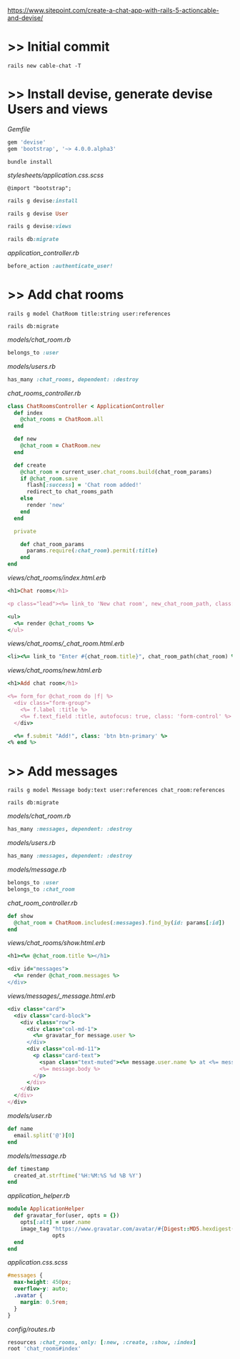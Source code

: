 https://www.sitepoint.com/create-a-chat-app-with-rails-5-actioncable-and-devise/

# >> Initial commit

```
rails new cable-chat -T
```
# >> Install devise, generate devise Users and views

*Gemfile*
```ruby
gem 'devise'
gem 'bootstrap', '~> 4.0.0.alpha3'
```
```
bundle install
```
*stylesheets/application.css.scss*
```
@import "bootstrap";
```
```ruby
rails g devise:install

rails g devise User

rails g devise:views

rails db:migrate
```
*application_controller.rb*
```ruby
before_action :authenticate_user!
```
# >> Add chat rooms
```
rails g model ChatRoom title:string user:references

rails db:migrate
```
*models/chat_room.rb*
```ruby
belongs_to :user
```

*models/users.rb*
```ruby
has_many :chat_rooms, dependent: :destroy
```
*chat_rooms_controller.rb*
```ruby
class ChatRoomsController < ApplicationController
  def index
    @chat_rooms = ChatRoom.all
  end

  def new
    @chat_room = ChatRoom.new
  end

  def create
    @chat_room = current_user.chat_rooms.build(chat_room_params)
    if @chat_room.save
      flash[:success] = 'Chat room added!'
      redirect_to chat_rooms_path
    else
      render 'new'
    end
  end

  private

    def chat_room_params
      params.require(:chat_room).permit(:title)
    end
end
```

*views/chat_rooms/index.html.erb*
```ruby
<h1>Chat rooms</h1>

<p class="lead"><%= link_to 'New chat room', new_chat_room_path, class: 'btn btn-primary' %></p>

<ul>
  <%= render @chat_rooms %>
</ul>
```
*views/chat_rooms/_chat_room.html.erb*
```ruby
<li><%= link_to "Enter #{chat_room.title}", chat_room_path(chat_room) %></li>
```
*views/chat_rooms/new.html.erb*
```ruby
<h1>Add chat room</h1>

<%= form_for @chat_room do |f| %>
  <div class="form-group">
    <%= f.label :title %>
    <%= f.text_field :title, autofocus: true, class: 'form-control' %>
  </div>

  <%= f.submit "Add!", class: 'btn btn-primary' %>
<% end %>
```
# >> Add messages
```
rails g model Message body:text user:references chat_room:references

rails db:migrate
```
*models/chat_room.rb*

```ruby
has_many :messages, dependent: :destroy
```
*models/users.rb*

```ruby
has_many :messages, dependent: :destroy
```
*models/message.rb*
```ruby
belongs_to :user
belongs_to :chat_room
```
*chat_room_controller.rb*
```ruby
def show
  @chat_room = ChatRoom.includes(:messages).find_by(id: params[:id])
end
```
*views/chat_rooms/show.html.erb*
```ruby
<h1><%= @chat_room.title %></h1>

<div id="messages">
  <%= render @chat_room.messages %>
</div>
```
*views/messages/_message.html.erb*
```ruby
<div class="card">
  <div class="card-block">
    <div class="row">
      <div class="col-md-1">
        <%= gravatar_for message.user %>
      </div>
      <div class="col-md-11">
        <p class="card-text">
          <span class="text-muted"><%= message.user.name %> at <%= message.timestamp %> says</span><br>
          <%= message.body %>
        </p>
      </div>
    </div>
  </div>
</div>
```
*models/user.rb*
```ruby
def name
  email.split('@')[0]
end
```
*models/message.rb*
```ruby
def timestamp
  created_at.strftime('%H:%M:%S %d %B %Y')
end
```
*application_helper.rb*
```ruby
module ApplicationHelper
  def gravatar_for(user, opts = {})
    opts[:alt] = user.name
    image_tag "https://www.gravatar.com/avatar/#{Digest::MD5.hexdigest(user.email)}?s=#{opts.delete(:size) { 40 }}",
              opts
  end
end
```
*application.css.scss*
```css
#messages {
  max-height: 450px;
  overflow-y: auto;
  .avatar {
    margin: 0.5rem;
  }
}
```
*config/routes.rb*
```ruby
resources :chat_rooms, only: [:new, :create, :show, :index]
root 'chat_rooms#index'
```
